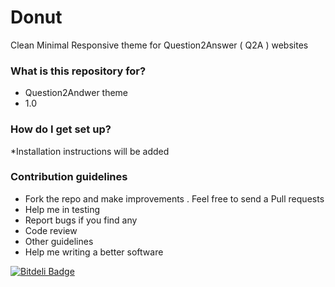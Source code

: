 # Donut #
Clean Minimal Responsive theme for Question2Answer ( Q2A ) websites 

### What is this repository for? ###

* Question2Andwer theme 
* 1.0

### How do I get set up? ###

*Installation instructions will be added  

### Contribution guidelines ###

* Fork the repo and make improvements . Feel free to send a Pull requests
* Help me in testing 
* Report bugs if you find any 
* Code review
* Other guidelines
* Help me writing a better software 


[![Bitdeli Badge](https://d2weczhvl823v0.cloudfront.net/amiyasahu/donut/trend.png)](https://bitdeli.com/free "Bitdeli Badge")

